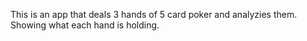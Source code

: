 This is an app that deals 3 hands of 5 card poker and analyzies them.
Showing what each hand is holding. 